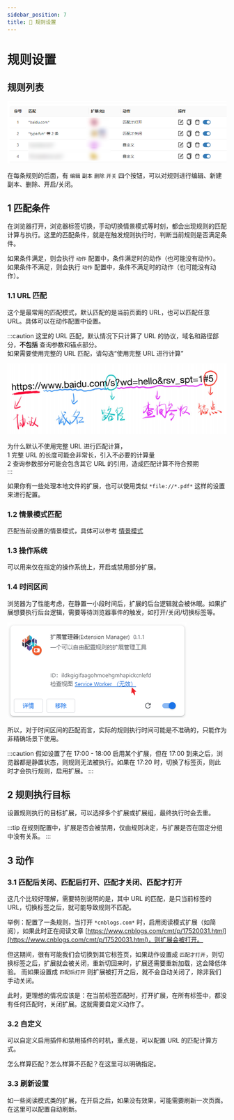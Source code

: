 ```yaml
---
sidebar_position: 7
title: 🎨 规则设置
---
```


# 规则设置

## 规则列表

![](./img/2023-08-19-18-46-44.png)

在每条规则的后面，有 `编辑` `副本` `删除` `开关` 四个按钮，可以对规则进行编辑、新建副本、删除、开启/关闭。

## 1 匹配条件

在浏览器打开，浏览器标签切换，手动切换情景模式等时刻，都会出现规则的匹配计算与执行。这里的匹配条件，就是在触发规则执行时，判断当前规则是否满足条件。

如果条件满足，则会执行 `动作` 配置中，条件满足时的动作（也可能没有动作）。
如果条件不满足，则会执行 `动作` 配置中，条件不满足时的动作（也可能没有动作）。

### 1.1 URL 匹配

这个是最常用的匹配模式，默认匹配的是当前页面的 URL，也可以匹配任意 URL。具体可以在动作配置中设置。

:::caution
这里的 URL 匹配，默认情况下只计算了 URL 的协议，域名和路径部分，**不包括** 查询参数和锚点部分。  
如果需要使用完整的 URL 匹配，请勾选“使用完整 URL 进行计算”

![](./img/2023-08-19-18-59-34.png)

为什么默认不使用完整 URL 进行匹配计算，  
1 完整 URL 的长度可能会非常长，引入不必要的计算量  
2 查询参数部分可能会包含其它 URL 的引用，造成匹配计算不符合预期  
:::

如果你有一些处理本地文件的扩展，也可以使用类似 `*file://*.pdf*` 这样的设置来进行配置。

### 1.2 情景模式匹配

匹配当前设置的情景模式，具体可以参考 [情景模式](./scene.md)

### 1.3 操作系统

可以用来仅在指定的操作系统上，开启或禁用部分扩展。

### 1.4 时间区间

浏览器为了性能考虑，在静置一小段时间后，扩展的后台逻辑就会被休眠。如果扩展想要执行后台逻辑，需要等待浏览器事件的触发，如打开/关闭/切换标签等。

![](./img/2023-08-23-11-33-54.png)

所以，对于时间区间的匹配而言，实际的规则执行时间可能是不准确的，只能作为非精确场景下使用。

:::caution
假如设置了在 17:00 - 18:00 启用某个扩展，但在 17:00 到来之后，浏览器都是静置状态，则规则无法被执行。如果在 17:20 时，切换了标签页，则此时才会执行规则，启用扩展。
:::

## 2 规则执行目标

设置规则执行的目标扩展，可以选择多个扩展或扩展组，最终执行时会去重。

:::tip
在规则配置中，扩展是否会被禁用，仅由规则决定，与扩展是否在固定分组中没有关系。
:::

## 3 动作

### 3.1 匹配后关闭、匹配后打开、匹配才关闭、匹配才打开

这几个比较好理解，需要特别说明的是，其中 URL 的匹配，是只当前标签的 URL，切换标签之后，就可能导致规则不匹配。

举例：配置了一条规则，当打开 `*cnblogs.com*` 时，启用阅读模式扩展（如简阅），如果此时正在阅读文章 [https://www.cnblogs.com/cmt/p/17520031.html](https://www.cnblogs.com/cmt/p/17520031.html)，则扩展会被打开。

但这期间，很有可能我们会切换到其它标签页，如果动作设置成 `匹配才打开`，则切换标签之后，扩展就会被关闭，重新切回来时，扩展还需要重新加载，这会降低体验。
而如果设置成 `匹配后打开` 则扩展被打开之后，就不会自动关闭了，除非我们手动关闭。

此时，更理想的情况应该是：在当前标签匹配时，打开扩展，在所有标签中，都没有任何匹配时，关闭扩展。这就需要自定义动作了。

### 3.2 自定义

可以自定义启用插件和禁用插件的时机，重点是，可以配置 URL 的匹配计算方式。

怎么样算匹配？怎么样算不匹配？在这里可以明确指定。

### 3.3 刷新设置

如一些阅读模式类的扩展，在开启之后，如果没有效果，可能需要刷新一次页面。在这里可以配置自动刷新。
